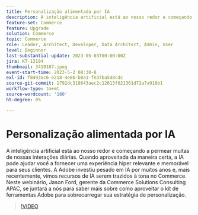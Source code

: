 ```yaml
---
title: Personalização alimentada por IA
description: A inteligência artificial está ao nosso redor e começando a permear muitas de nossas interações diárias. Quando aproveitada da maneira certa, a IA pode ajudar você a fornecer uma experiência hiper relevante e memorável para seus clientes. A Adobe investiu pesado em IA por muitos anos e, mais recentemente, vimos recursos de IA serem trazidos à tona no Commerce. Neste webinário, Jason Ford, gerente da Commerce Solutions Consulting APAC, se juntará a nós para saber mais sobre como aproveitar o kit de ferramentas Adobe para sobrecarregar sua estratégia de personalização.
feature-set: Commerce
feature: Upgrade
solution: Commerce
topic: Commerce
role: Leader, Architect, Developer, Data Architect, Admin, User
level: Beginner
last-substantial-update: 2023-05-03T00:00:00Z
jira: KT-13194
thumbnail: 3419107.jpeg
event-start-time: 2023-5-2 08:30-8
exl-id: f8493ac6-e218-4e86-b0a1-fe37ba548cdc
source-git-commit: 1792dc318643aec2c12613f621361d72a7a918b1
workflow-type: tm+mt
source-wordcount: '180'
ht-degree: 0%

---
```


# Personalização alimentada por IA

A inteligência artificial está ao nosso redor e começando a permear muitas de nossas interações diárias. Quando aproveitada da maneira certa, a IA pode ajudar você a fornecer uma experiência hiper relevante e memorável para seus clientes. A Adobe investiu pesado em IA por muitos anos e, mais recentemente, vimos recursos de IA serem trazidos à tona no Commerce. Neste webinário, Jason Ford, gerente da Commerce Solutions Consulting APAC, se juntará a nós para saber mais sobre como aproveitar o kit de ferramentas Adobe para sobrecarregar sua estratégia de personalização.

>[!VIDEO](https://video.tv.adobe.com/v/3419107/?learn=on)
